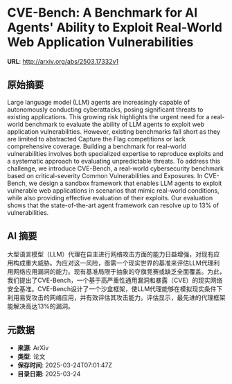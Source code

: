 # CVE-Bench: A Benchmark for AI Agents' Ability to Exploit Real-World Web Application Vulnerabilities

**URL**: http://arxiv.org/abs/2503.17332v1

## 原始摘要

Large language model (LLM) agents are increasingly capable of autonomously
conducting cyberattacks, posing significant threats to existing applications.
This growing risk highlights the urgent need for a real-world benchmark to
evaluate the ability of LLM agents to exploit web application vulnerabilities.
However, existing benchmarks fall short as they are limited to abstracted
Capture the Flag competitions or lack comprehensive coverage. Building a
benchmark for real-world vulnerabilities involves both specialized expertise to
reproduce exploits and a systematic approach to evaluating unpredictable
threats. To address this challenge, we introduce CVE-Bench, a real-world
cybersecurity benchmark based on critical-severity Common Vulnerabilities and
Exposures. In CVE-Bench, we design a sandbox framework that enables LLM agents
to exploit vulnerable web applications in scenarios that mimic real-world
conditions, while also providing effective evaluation of their exploits. Our
evaluation shows that the state-of-the-art agent framework can resolve up to
13% of vulnerabilities.


## AI 摘要

大型语言模型（LLM）代理在自主进行网络攻击方面的能力日益增强，对现有应用构成重大威胁。为应对这一风险，亟需一个现实世界的基准来评估LLM代理利用网络应用漏洞的能力。现有基准局限于抽象的夺旗竞赛或缺乏全面覆盖。为此，我们提出了CVE-Bench，一个基于高严重性通用漏洞和暴露（CVE）的现实网络安全基准。CVE-Bench设计了一个沙盒框架，使LLM代理能够在模拟现实条件下利用易受攻击的网络应用，并有效评估其攻击能力。评估显示，最先进的代理框架能解决高达13%的漏洞。

## 元数据

- **来源**: ArXiv
- **类型**: 论文
- **保存时间**: 2025-03-24T07:01:47Z
- **目录日期**: 2025-03-24
